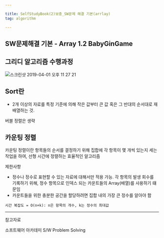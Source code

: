 ```yaml
---

title: SelfStudyBook(2)보충_SW문제 해결 기본(arrlay)
tag: algorithm

---
```


## SW문제해결 기본 - Array 1.2 BabyGinGame

## 그리디 알고리즘 수행과정

![스크린샷 2019-04-01 오후 11 27 21](https://user-images.githubusercontent.com/23495876/55335296-d3d17e80-54d5-11e9-97f5-a4556418a30b.png)


## Sort란

*	2개 이상의 자료를 특정 기준에 의해 작은 값부터 큰 값 혹은 그 반대의 순서대로 재배열하는 것.


버블 정렬은 생략

## 카운팅 정렬

카운팅 정렬이란 항목들의 순서를 결정하기 위해 집합에 각 항목이 몇 개씩 있는지 세는 작업을 하여, 선형 시간에 정렬하는 효율적인 알고리즘

제한사항

*	정수나 정수로 표현할 수 있는 자료에 대해서만 적용 가능. 각 항목의 발생 회수를 기록하기 위해, 정수 항목으로 인덱스 되는 카운트들의 Array(배열)를 사용하기 떄문임
*	카운트들을 위한 충분한 공간을 할당하려면 집합 내의 가장 큰 정수를 알아야 함

`시간 복잡도 = O(n+k): n은 항목의 개수, k는 정수의 최대값`











- - -
 
참고자료 

소프트웨어 아카데미
S/W Problem Solving
